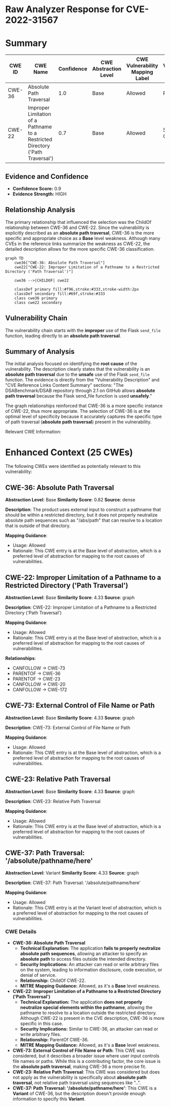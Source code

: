 # Raw Analyzer Response for CVE-2022-31567

# Summary

| CWE ID | CWE Name | Confidence | CWE Abstraction Level | CWE Vulnerability Mapping Label | CWE-Vulnerability Mapping Notes |
|---|---|---|---|---|---|
| CWE-36 | Absolute Path Traversal | 1.0 | Base | Allowed | Primary CWE |
| CWE-22 | Improper Limitation of a Pathname to a Restricted Directory ('Path Traversal') | 0.7 | Base | Allowed | Secondary CWE |

## Evidence and Confidence

*   **Confidence Score:** 0.9
*   **Evidence Strength:** HIGH

## Relationship Analysis
The primary relationship that influenced the selection was the ChildOf relationship between CWE-36 and CWE-22. Since the vulnerability is explicitly described as an **absolute path traversal**, CWE-36 is the more specific and appropriate choice as a **Base** level weakness. Although many CVEs in the reference links summarize the weakness as CWE-22, the detailed description allows for the more specific CWE-36 classification.

```mermaid
graph TD
    cwe36["CWE-36: Absolute Path Traversal"]
    cwe22["CWE-22: Improper Limitation of a Pathname to a Restricted Directory ('Path Traversal')"]

    cwe36 -->|CHILDOF| cwe22

    classDef primary fill:#f96,stroke:#333,stroke-width:2px
    classDef secondary fill:#69f,stroke:#333
    class cwe36 primary
    class cwe22 secondary
```

## Vulnerability Chain
The vulnerability chain starts with the **improper** use of the Flask `send_file` function, leading directly to an **absolute path traversal**.

## Summary of Analysis
The initial analysis focused on identifying the **root cause** of the vulnerability. The description clearly states that the vulnerability is an **absolute path traversal** due to the **unsafe** use of the Flask `send_file` function. The evidence is directly from the "Vulnerability Description" and "CVE Reference Links Content Summary" sections: "The DSABenchmark/DSAB repository through 2.1 on GitHub allows **absolute path traversal** because the Flask send_file function is used **unsafely**."

The graph relationships reinforced that CWE-36 is a more specific instance of CWE-22, thus more appropriate. The selection of CWE-36 is at the optimal level of specificity because it accurately captures the specific type of path traversal (**absolute path traversal**) present in the vulnerability.

Relevant CWE Information:

# Enhanced Context (25 CWEs)
The following CWEs were identified as potentially relevant to this vulnerability:

## CWE-36: Absolute Path Traversal
**Abstraction Level**: Base
**Similarity Score**: 0.82
**Source**: dense

**Description**:
The product uses external input to construct a pathname that should be within a restricted directory, but it does not properly neutralize absolute path sequences such as "/abs/path" that can resolve to a location that is outside of that directory.

**Mapping Guidance**:
- Usage: Allowed
- Rationale: This CWE entry is at the Base level of abstraction, which is a preferred level of abstraction for mapping to the root causes of vulnerabilities.

## CWE-22: Improper Limitation of a Pathname to a Restricted Directory ('Path Traversal')
**Abstraction Level**: Base
**Similarity Score**: 4.33
**Source**: graph

**Description**:
CWE-22: Improper Limitation of a Pathname to a Restricted Directory ('Path Traversal')

**Mapping Guidance**:
- Usage: Allowed
- Rationale: This CWE entry is at the Base level of abstraction, which is a preferred level of abstraction for mapping to the root causes of vulnerabilities.

**Relationships**:
- CANFOLLOW -> CWE-73
- PARENTOF -> CWE-36
- PARENTOF -> CWE-23
- CANFOLLOW -> CWE-20
- CANFOLLOW -> CWE-172

## CWE-73: External Control of File Name or Path
**Abstraction Level**: Base
**Similarity Score**: 4.33
**Source**: graph

**Description**:
CWE-73: External Control of File Name or Path

**Mapping Guidance**:
- Usage: Allowed
- Rationale: This CWE entry is at the Base level of abstraction, which is a preferred level of abstraction for mapping to the root causes of vulnerabilities.

## CWE-23: Relative Path Traversal
**Abstraction Level**: Base
**Similarity Score**: 4.33
**Source**: graph

**Description**:
CWE-23: Relative Path Traversal

**Mapping Guidance**:
- Usage: Allowed
- Rationale: This CWE entry is at the Base level of abstraction, which is a preferred level of abstraction for mapping to the root causes of vulnerabilities.

## CWE-37: Path Traversal: '/absolute/pathname/here'
**Abstraction Level**: Variant
**Similarity Score**: 4.33
**Source**: graph

**Description**:
CWE-37: Path Traversal: '/absolute/pathname/here'

**Mapping Guidance**:
- Usage: Allowed
- Rationale: This CWE entry is at the Variant level of abstraction, which is a preferred level of abstraction for mapping to the root causes of vulnerabilities.

### CWE Details

*   **CWE-36: Absolute Path Traversal**
    *   **Technical Explanation:** The application **fails to properly neutralize absolute path sequences**, allowing an attacker to specify an **absolute path** to access files outside the intended directory.
    *   **Security Implications:** An attacker can read or write arbitrary files on the system, leading to information disclosure, code execution, or denial of service.
    *   **Relationship:** ChildOf CWE-22.
    *   **MITRE Mapping Guidance:** Allowed, as it's a **Base** level weakness.
*   **CWE-22: Improper Limitation of a Pathname to a Restricted Directory ('Path Traversal')**
    *   **Technical Explanation:** The application **does not properly neutralize special elements within the pathname**, allowing the pathname to resolve to a location outside the restricted directory. Although CWE-22 is present in the CVE description, CWE-36 is more specific in this case.
    *   **Security Implications:** Similar to CWE-36, an attacker can read or write arbitrary files.
    *   **Relationship:** ParentOf CWE-36.
    *   **MITRE Mapping Guidance:** Allowed, as it's a **Base** level weakness.
*   **CWE-73: External Control of File Name or Path**: This CWE was considered, but it describes a broader issue where user input controls file names or paths. While this is a contributing factor, the core issue is the **absolute path traversal**, making CWE-36 a more precise fit.
*   **CWE-23: Relative Path Traversal**: This CWE was considered but does not apply as the vulnerability is specifically about **absolute path traversal**, not relative path traversal using sequences like "..".
*   **CWE-37: Path Traversal: '/absolute/pathname/here'**: This CWE is a **Variant** of CWE-36, but the description doesn't provide enough information to specify this **Variant**.